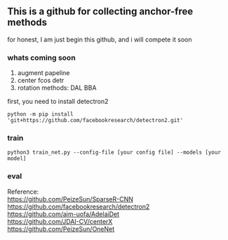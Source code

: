 ## This is a github for collecting anchor-free methods 


for honest, I am just begin this github, and i will compete it soon
### whats coming soon
1. augment papeline  
2. center fcos detr   
3. rotation methods: DAL BBA

first, you need to install detectron2
```
python -m pip install 'git+https://github.com/facebookresearch/detectron2.git'
```

### train 
```
python3 train_net.py --config-file [your config file] --models [your model]
```

### eval


Reference:  
https://github.com/PeizeSun/SparseR-CNN  
https://github.com/facebookresearch/detectron2  
https://github.com/aim-uofa/AdelaiDet  
https://github.com/JDAI-CV/centerX  
https://github.com/PeizeSun/OneNet  


